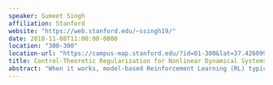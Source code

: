 ```yaml
---
speaker: Sumeet Singh
affiliation: Stanford
website: "https://web.stanford.edu/~ssingh19/"
date: 2018-11-08T11:00:00-0000
location: "300-300"
location-url: "https://campus-map.stanford.edu/?id=01-300&lat=37.4260997716701&lng=-122.1699424168815&zoom=18"
title: Control-Theoretic Regularization for Nonlinear Dynamical Systems Learning
abstract: "When it works, model-based Reinforcement Learning (RL) typically offers major improvements in sample efficiency in comparison to state of the art RL methods such as Policy Gradients that do not explicitly estimate the underlying dynamical system. Yet, all too often, when standard supervised learning is applied to model complex dynamics, the resulting controllers do not perform at par with model-free RL methods in the limit of increasing sample size, due to compounding errors across long time horizons. In this talk, I will present novel algorithmic tools leveraging Lyapunov-based analysis and semi-infinite convex programming to derive a control-theoretic regularizer for dynamics fitting, rooted in the notion of trajectory stabilizability. The resulting semi-supervised algorithm yields dynamics models that jointly balance regression performance and stabilizability, ultimately resulting in generated trajectories for the robot that are notably easier to track. Evaluation on a simulated quadrotor model illustrates the vastly improved trajectory generation and tracking performance over traditional regression techniques, especially in the regime of small demonstration datasets. I will conclude with a brief discussion of some open questions within this field of control-theoretic learning."
---
```

